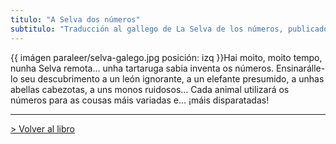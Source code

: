 ```yaml
---
titulo: "A Selva dos números"
subtitulo: "Traducción al gallego de La Selva de los números, publicado por la editorial Obradoiro-Alfaguara. Ilustraciones de Tesa González. Traducción: Antón Palacio."
---
```

{{ imágen paraleer/selva-galego.jpg posición: izq }}Hai moito, moito tempo,
nunha Selva remota… unha tartaruga sabia inventa os números. Ensinarálle-lo
seu descubrimento a un león ignorante, a un elefante presumido, a unhas
abellas cabezotas, a uns monos ruidosos… Cada animal utilizará os números
para as cousas máis variadas e… ¡máis disparatadas!

* * *

[> Volver al libro](/mislibros/la-selva)

